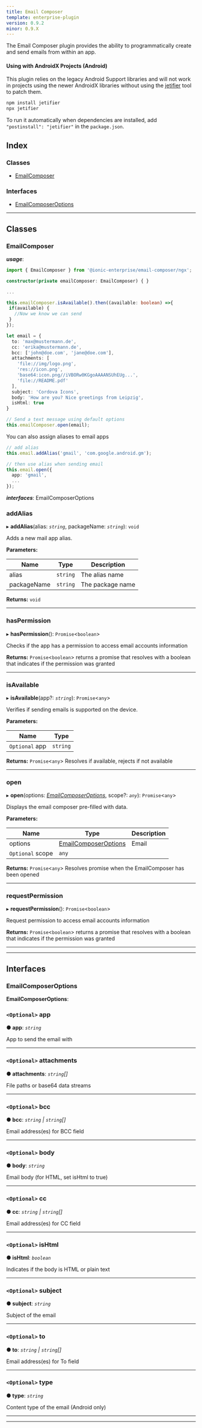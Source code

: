 ```yaml
---
title: Email Composer
template: enterprise-plugin
version: 0.9.2
minor: 0.9.X
---
```


The Email Composer plugin provides the ability to programmatically create and send emails from within an app.

<native-ent-install plugin-id="email-composer" variables=""></native-ent-install>

#### Using with AndroidX Projects (Android)

This plugin relies on the legacy Android Support libraries and will not work in projects using the newer AndroidX libraries without using the [jetifier](https://www.npmjs.com/package/jetifier) tool to patch them.

```bash
npm install jetifier
npx jetifier
```

To run it automatically when dependencies are installed, add `"postinstall": "jetifier"` in the `package.json`.

## Index

### Classes

* [EmailComposer](#emailcomposer)

### Interfaces

* [EmailComposerOptions](#emailcomposeroptions)

* * *

## Classes

<a id="emailcomposer"></a>

### EmailComposer

***usage***:

```typescript
import { EmailComposer } from '@ionic-enterprise/email-composer/ngx';

constructor(private emailComposer: EmailComposer) { }

...

this.emailComposer.isAvailable().then((available: boolean) =>{
 if(available) {
   //Now we know we can send
 }
});

let email = {
  to: 'max@mustermann.de',
  cc: 'erika@mustermann.de',
  bcc: ['john@doe.com', 'jane@doe.com'],
  attachments: [
    'file://img/logo.png',
    'res://icon.png',
    'base64:icon.png//iVBORw0KGgoAAAANSUhEUg...',
    'file://README.pdf'
  ],
  subject: 'Cordova Icons',
  body: 'How are you? Nice greetings from Leipzig',
  isHtml: true
}

// Send a text message using default options
this.emailComposer.open(email);
```

You can also assign aliases to email apps

```ts
// add alias
this.email.addAlias('gmail', 'com.google.android.gm');

// then use alias when sending email
this.email.open({
  app: 'gmail',
  ...
});
```

***interfaces***: EmailComposerOptions

<a id="emailcomposer.addalias"></a>

### addAlias

▸ **addAlias**(alias: *`string`*, packageName: *`string`*): `void`

Adds a new mail app alias.

**Parameters:**

| Name        | Type     | Description      |
| ----------- | -------- | ---------------- |
| alias       | `string` | The alias name   |
| packageName | `string` | The package name |


**Returns:** `void`

* * *

<a id="emailcomposer.haspermission"></a>

### hasPermission

▸ **hasPermission**(): `Promise`<`boolean`>

Checks if the app has a permission to access email accounts information

**Returns:** `Promise`<`boolean`> returns a promise that resolves with a boolean that indicates if the permission was granted

* * *

<a id="emailcomposer.isavailable"></a>

### isAvailable

▸ **isAvailable**(app?: *`string`*): `Promise`<`any`>

Verifies if sending emails is supported on the device.

**Parameters:**

| Name           | Type     |
| -------------- | -------- |
| `Optional` app | `string` |


**Returns:** `Promise`<`any`> Resolves if available, rejects if not available

* * *

<a id="emailcomposer.open"></a>

### open

▸ **open**(options: *[EmailComposerOptions](#emailcomposeroptions)*, scope?: *`any`*): `Promise`<`any`>

Displays the email composer pre-filled with data.

**Parameters:**

| Name             | Type                                          | Description |
| ---------------- | --------------------------------------------- | ----------- |
| options          | [EmailComposerOptions](#emailcomposeroptions) | Email       |
| `Optional` scope | `any`                                         |             |


**Returns:** `Promise`<`any`> Resolves promise when the EmailComposer has been opened

* * *

<a id="emailcomposer.requestpermission"></a>

### requestPermission

▸ **requestPermission**(): `Promise`<`boolean`>

Request permission to access email accounts information

**Returns:** `Promise`<`boolean`> returns a promise that resolves with a boolean that indicates if the permission was granted

* * *

* * *

## Interfaces

<a id="emailcomposeroptions"></a>

### EmailComposerOptions

**EmailComposerOptions**:

<a id="emailcomposeroptions.app"></a>

### `<Optional>` app

**● app**: *`string`*

App to send the email with

* * *

<a id="emailcomposeroptions.attachments"></a>

### `<Optional>` attachments

**● attachments**: *`string`[]*

File paths or base64 data streams

* * *

<a id="emailcomposeroptions.bcc"></a>

### `<Optional>` bcc

**● bcc**: *`string` \| `string`[]*

Email address(es) for BCC field

* * *

<a id="emailcomposeroptions.body"></a>

### `<Optional>` body

**● body**: *`string`*

Email body (for HTML, set isHtml to true)

* * *

<a id="emailcomposeroptions.cc"></a>

### `<Optional>` cc

**● cc**: *`string` \| `string`[]*

Email address(es) for CC field

* * *

<a id="emailcomposeroptions.ishtml"></a>

### `<Optional>` isHtml

**● isHtml**: *`boolean`*

Indicates if the body is HTML or plain text

* * *

<a id="emailcomposeroptions.subject"></a>

### `<Optional>` subject

**● subject**: *`string`*

Subject of the email

* * *

<a id="emailcomposeroptions.to"></a>

### `<Optional>` to

**● to**: *`string` \| `string`[]*

Email address(es) for To field

* * *

<a id="emailcomposeroptions.type"></a>

### `<Optional>` type

**● type**: *`string`*

Content type of the email (Android only)

* * *

* * *